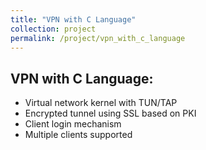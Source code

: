 ```yaml
---
title: "VPN with C Language"
collection: project
permalink: /project/vpn_with_c_language
---
```


## VPN with C Language:

- Virtual network kernel with TUN/TAP
- Encrypted tunnel using SSL based on PKI
- Client login mechanism
- Multiple clients supported

